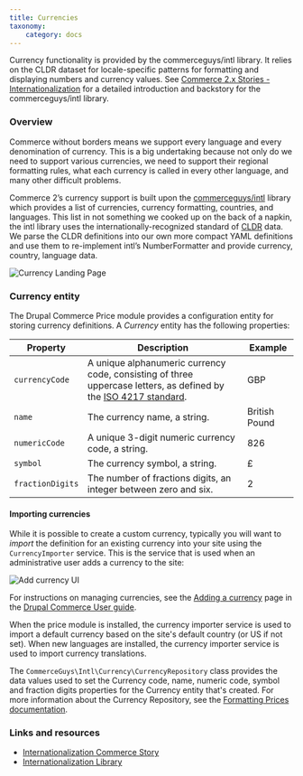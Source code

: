```yaml
---
title: Currencies
taxonomy:
    category: docs
---
```


Currency functionality is provided by the commerceguys/intl library. It relies on the CLDR dataset for locale-specific patterns for formatting and displaying numbers and currency values. See [Commerce 2.x Stories - Internationalization] for a detailed introduction and backstory for the commerceguys/intl library.

### Overview

Commerce without borders means we support every language and every
denomination of currency. This is a big undertaking because not only do
we need to support various currencies, we need to support their regional
formatting rules, what each currency is called in every other language,
and many other difficult problems.

Commerce 2’s currency support is built upon the [commerceguys/intl]
library which provides a list of currencies, currency formatting,
countries, and languages. This list in not something we cooked up on the
back of a napkin, the intl library uses the internationally-recognized
standard of [CLDR] data. We parse the CLDR definitions into our own
more compact YAML definitions and use them to re-implement intl’s
NumberFormatter and provide currency, country, language data.

![Currency Landing Page](../images/currency-landingpage.png)

### Currency entity

The Drupal Commerce Price module provides a configuration entity for storing currency definitions. A *Currency* entity has the following properties:

| Property         | Description                                                                                                        | Example       |
|------------------|--------------------------------------------------------------------------------------------------------------------|---------------|
| `currencyCode`   | A unique alphanumeric currency code, consisting of three uppercase letters, as defined by the [ISO 4217 standard]. | GBP           |
| `name`           | The currency name, a string.                                                                                       | British Pound |
| `numericCode`    | A unique 3-digit numeric currency code, a string.                                                                  | 826           |
| `symbol`         | The currency symbol, a string.                                                                                     | £             |
| `fractionDigits` | The number of fractions digits, an integer between zero and six.                                                   | 2             |

#### Importing currencies

While it is possible to create a custom currency, typically you will want to *import* the definition for an existing currency into your site using the `CurrencyImporter` service. This is the service that is used when an administrative user adds a currency to the site:

![Add currency UI](../images/currencies-1.png)

For instructions on managing currencies, see the [Adding a currency](../../../user-guide/currencies/#adding-a-new-currency) page in the [Drupal Commerce User guide](../../../user-guide).

When the price module is installed, the currency importer service is used to import a default currency based on the site's default country (or US if not set). When new languages are installed, the currency importer service is used to import currency translations.

The `CommerceGuys\Intl\Currency\CurrencyRepository` class provides the data values used to set the Currency code, name, numeric code, symbol and fraction digits properties for the Currency entity that's created. For more information about the Currency Repository, see the [Formatting Prices documentation](../prices/#formatting-prices).

### Links and resources

* [Internationalization Commerce Story]
* [Internationalization Library]

[Commerce 2.x Stories - Internationalization]: https://drupalcommerce.org/blog/15916/commerce-2x-stories-internationalization
[CLDR]: https://cldr.unicode.org/
[Internationalization Commerce Story]: https://drupalcommerce.org/blog/15916/commerce-2x-stories-internationalization
[Internationalization Library]: https://github.com/commerceguys/intl
[commerceguys/intl]: https://github.com/commerceguys/intl
[ISO 4217 standard]: https://en.wikipedia.org/wiki/ISO_4217
